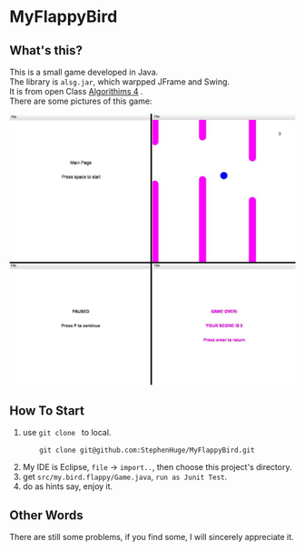 # MyFlappyBird

## What's this?
This is a small game developed in Java.  
The library is `alsg.jar`, which warpped JFrame and Swing.  
It is from open Class [Algorithims 4](https://www.coursera.org/learn/algorithms-part1/home/welcome ) .  
There are some pictures of this game:  
<center>

![composite](https://github.com/StephenHuge/Markdown_Pic/blob/master/Java/Game/FlappyBird/composite.jpg?raw=true)
</center>

## How To Start
1. use `git clone ` to local.
    ```
        git clone git@github.com:StephenHuge/MyFlappyBird.git
    ```
2. My IDE is Eclipse, `file` -> `import..`, then choose this project's directory.
3. get `src/my.bird.flappy/Game.java`, `run as Junit Test`.
4. do as hints say, enjoy it.

## Other Words
There are still some problems, if you find some, I will sincerely appreciate it.
